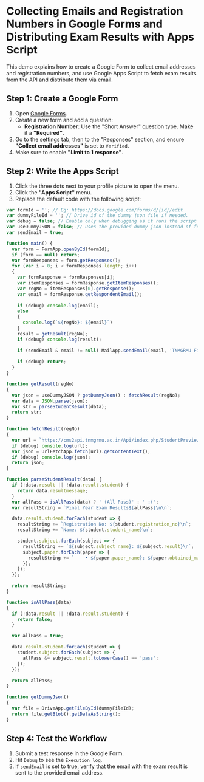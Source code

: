 # Collecting Emails and Registration Numbers in Google Forms and Distributing Exam Results with Apps Script

This demo explains how to create a Google Form to collect email addresses and registration numbers, and use Google Apps Script to fetch exam results from the API and distribute them via email.

## Step 1: Create a Google Form

1. Open [Google Forms](https://forms.google.com).
2. Create a new form and add a question:
    - **Registration Number**: Use the "Short Answer" question type. Make it a **"Required"**.
3. Go to the settings tab, then to the "Responses" section, and ensure **"Collect email addresses"** is set to `Verified`.
4. Make sure to enable **"Limit to 1 response"**.

## Step 2: Write the Apps Script

1. Click the three dots next to your profile picture to open the menu.
2. Click the **"Apps Script"** menu.
3. Replace the default code with the following script:

```javascript
var formId = ''; // Eg: https://docs.google.com/forms/d/{id}/edit
var dummyFileId = ''; // Drive id of the dummy json file if needed.
var debug = false; // Enable only when debugging as it runs the script only once.
var useDummyJSON = false; // Uses the provided dummy json instead of fetching the actual result.
var sendEmail = true;

function main() {
  var form = FormApp.openById(formId);
  if (form == null) return;
  var formResponses = form.getResponses();
  for (var i = 0; i < formResponses.length; i++)
  {
    var formResponse = formResponses[i];
    var itemResponses = formResponse.getItemResponses();
    var regNo = itemResponses[0].getResponse();
    var email = formResponse.getRespondentEmail();
    
    if (debug) console.log(email);
    else
    {
      console.log(`${regNo}: ${email}`)
    }
    result = getResult(regNo);
    if (debug) console.log(result);

    if (sendEmail & email != null) MailApp.sendEmail(email, 'TNMGRMU Final Year Results (Unofficial)', result, { name: 'Automated Script' });
    
    if (debug) return;
  }
}

function getResult(regNo)
{
  var json = useDummyJSON ? getDummyJson() : fetchResult(regNo);
  var data = JSON.parse(json);
  var str = parseStudentResult(data);
  return str;
}

function fetchResult(regNo)
{
  var url = `https://cms2api.tnmgrmu.ac.in/Api/index.php/StudentPreview/previewGradeMarkAllCourse?registration_no=${regNo}&term_code=THIRD%20PROFESSIONAL%20PART-II`
  if (debug) console.log(url);
  var json = UrlFetchApp.fetch(url).getContentText();
  if (debug) console.log(json);
  return json;
}

function parseStudentResult(data) {
  if (!data.result || !data.result.student) {
    return data.resultmessage;
  }
  var allPass = isAllPass(data) ? ' (All Pass)' : ' :(';
  var resultString = `Final Year Exam Results${allPass}\n\n`;

  data.result.student.forEach(student => {
    resultString += `Registration No: ${student.registration_no}\n`;
    resultString += `Name: ${student.student_name}\n`;

    student.subject.forEach(subject => {
      resultString += `${subject.subject_name}: ${subject.result}\n`;
      subject.paper.forEach(paper => {
        resultString += `    • ${paper.paper_name}: ${paper.obtained_mark}\n`;
      });
    });
  });

  return resultString;
}

function isAllPass(data)
{
  if (!data.result || !data.result.student) {
    return false;
  }

  var allPass = true;

  data.result.student.forEach(student => {
    student.subject.forEach(subject => {
      allPass &= subject.result.toLowerCase() == 'pass';
    });
  });

  return allPass;
}

function getDummyJson()
{
  var file = DriveApp.getFileById(dummyFileId);
  return file.getBlob().getDataAsString();
}
```

## Step 4: Test the Workflow

1. Submit a test response in the Google Form.
2. Hit `Debug` to see the `Execution log`.
3. If `sendEmail` is set to true, verify that the email with the exam result is sent to the provided email address.
